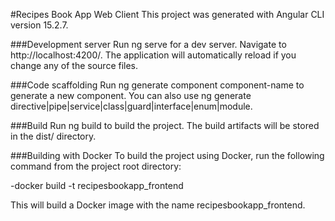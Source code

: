 #Recipes Book App Web Client
This project was generated with Angular CLI version 15.2.7.

###Development server
Run ng serve for a dev server. Navigate to http://localhost:4200/. The application will automatically reload if you change any of the source files.

###Code scaffolding
Run ng generate component component-name to generate a new component. You can also use ng generate directive|pipe|service|class|guard|interface|enum|module.

###Build
Run ng build to build the project. The build artifacts will be stored in the dist/ directory.

###Building with Docker
To build the project using Docker, run the following command from the project root directory:

-docker build -t recipesbookapp_frontend

This will build a Docker image with the name recipesbookapp_frontend.
